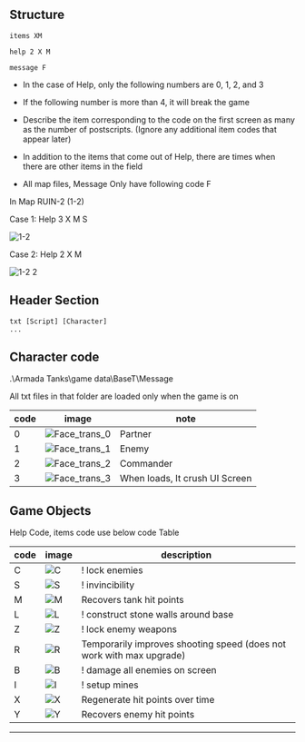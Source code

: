 

## Structure

```text
items XM

help 2 X M  

message F
```

- In the case of Help, only the following numbers are 0, 1, 2, and 3

- If the following number is more than 4, it will break the game

- Describe the item corresponding to the code on the first screen as many as the number of postscripts. (Ignore any additional item codes that appear later)

- In addition to the items that come out of Help, there are times when there are other items in the field

- All map files, Message Only have following code F




In Map RUIN-2 (1-2)




Case 1: Help 3 X M S 


![1-2](https://github.com/jupiterbjy/OpenAT/assets/45421813/47fc86b7-ae07-4e1d-97d4-60041044fdce)


Case 2: Help 2 X M 


![1-2 2](https://github.com/jupiterbjy/OpenAT/assets/45421813/6a094e83-45f2-49a5-8dec-be9ca355a326)


## Header Section

```text
txt [Script] [Character]
...
```
## Character code

.\Armada Tanks\game data\BaseT\Message 

All txt files in that folder are loaded only when the game is on


| code | image                                                                                                      | note                           |
|------|------------------------------------------------------------------------------------------------------------|--------------------------------|
| 0    | ![Face_trans_0](https://github.com/jupiterbjy/OpenAT/assets/45421813/4a56b845-355e-499e-b7af-e0631571a877) | Partner                        |
| 1    | ![Face_trans_1](https://github.com/jupiterbjy/OpenAT/assets/45421813/f2320563-4db6-41fa-8c17-3e2c385a3791) | Enemy                          |
| 2    | ![Face_trans_2](https://github.com/jupiterbjy/OpenAT/assets/45421813/7dd06209-a793-4073-8b51-93f94fc14a2a) | Commander                      |
| 3    | ![Face_trans_3](https://github.com/jupiterbjy/OpenAT/assets/45421813/c4f28de0-a79a-4e46-958b-68e78ef9e126) | When loads, It crush UI Screen |


## Game Objects

Help Code, items code use below code Table

| code | image                                                                                           | description                                                          |
|------|-------------------------------------------------------------------------------------------------|----------------------------------------------------------------------|
| C    | ![C](https://github.com/jupiterbjy/OpenAT/assets/45421813/6e792a72-85b0-4076-bebe-432f1cc010f1) | ! lock enemies                                                       |
| S    | ![S](https://github.com/jupiterbjy/OpenAT/assets/45421813/02deccf2-cd0e-4978-a3f0-412e564b09ff) | ! invincibility                                                      |
| M    | ![M](https://github.com/jupiterbjy/OpenAT/assets/45421813/93088393-b98d-4d54-b025-22ba78e8769f) | Recovers tank hit points                                             |
| L    | ![L](https://github.com/jupiterbjy/OpenAT/assets/45421813/272936d8-18d7-4a2e-b29c-20c780ddcf44) | ! construct stone walls around base                                  |
| Z    | ![Z](https://github.com/jupiterbjy/OpenAT/assets/45421813/106aaaa3-3c21-4193-8b11-3bcda32c2387) | ! lock enemy weapons                                                 |
| R    | ![R](https://github.com/jupiterbjy/OpenAT/assets/45421813/da6bcd91-8e47-4fc6-a761-69828fe84ee3) | Temporarily improves shooting speed (does not work with max upgrade) |
| B    | ![B](https://github.com/jupiterbjy/OpenAT/assets/45421813/97b6bb11-b89a-47a4-b7d9-d8b6aee9a1f4) | ! damage all enemies on screen                                       |
| I    | ![I](https://github.com/jupiterbjy/OpenAT/assets/45421813/2c854d87-479d-46bf-a567-fd75c4d7efd9) | ! setup mines                                                        |
| X    | ![X](https://github.com/jupiterbjy/OpenAT/assets/45421813/2a885c67-1203-4ee1-864a-c55c16a9f6d4) | Regenerate hit points over time                                      |
| Y    | ![Y](https://github.com/jupiterbjy/OpenAT/assets/45421813/78e90725-1a16-4af9-a255-ded8e45b3525) | Recovers enemy hit points                                            |

---
